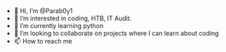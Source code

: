 - 👋 Hi, I’m @Parab0y1
- 👀 I’m interested in coding, HTB, IT Audit.
- 🌱 I’m currently learning python
- 💞️ I’m looking to collaborate on projects where I can learn about coding
- 📫 How to reach me

<!---
Parab0y1/Parab0y1 is a ✨ special ✨ repository because its `README.md` (this file) appears on your GitHub profile.
You can click the Preview link to take a look at your changes.
--->
